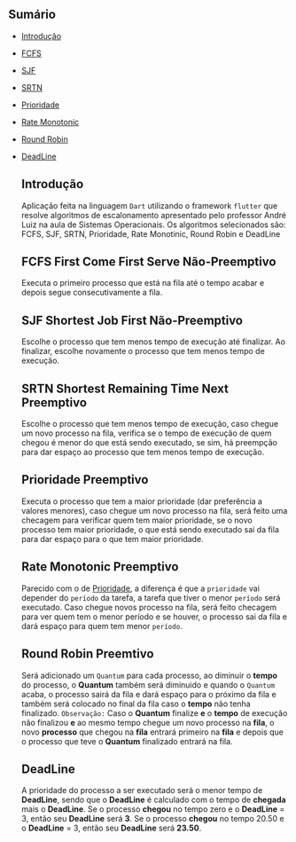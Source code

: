 ## Sumário

- [Introdução](#introdução)
- [FCFS](#FCFS-First-Come-First-Serve-Não-Preemptivo)
- [SJF](#SJF-Shortest-Job-First-Não-Preemptivo)
- [SRTN](#SRTN-Shortest-Remaining-Time-Next-Preemptivo)
- [Prioridade](#Prioridade-Preemptivo)
- [Rate Monotonic](#Rate-Monotonic-Preemptivo)
- [Round Robin](#Round-Robin-Preemtivo)
- [DeadLine](#DeadLine)

  ## Introdução
    Aplicação feita na linguagem `Dart` utilizando o framework `flutter` que resolve algoritmos de escalonamento apresentado pelo professor André Luiz na aula de Sistemas Operacionais. Os algoritmos selecionados são: FCFS, SJF, SRTN, Prioridade, Rate Monotinic, Round Robin e DeadLine

  ## FCFS First Come First Serve Não-Preemptivo
    Executa o primeiro processo que está na fila até o tempo acabar e depois segue consecutivamente a fila.

  ## SJF Shortest Job First Não-Preemptivo
    Escolhe o processo que tem menos tempo de execução até finalizar. Ao finalizar, escolhe novamente o processo que tem menos tempo de execução.

  ## SRTN Shortest Remaining Time Next Preemptivo
    Escolhe o processo que tem menos tempo de execução, caso chegue um novo processo na fila, verifica se o tempo de execução de quem chegou é menor do que está sendo executado, se sim, há preempção para dar espaço ao processo que tem menos tempo de execução.

  ## Prioridade Preemptivo
    Executa o processo que tem a maior prioridade (dar preferência a valores menores), caso chegue um novo processo na fila, será feito uma checagem para verificar quem tem maior prioridade, se o novo processo tem maior prioridade, o que está sendo executado sai da fila para dar espaço para o que tem maior prioridade.

  ## Rate Monotonic Preemptivo
    Parecido com o de [Prioridade](#Prioridade-Preemptivo), a diferença é que a `prioridade` vai depender do `período` da tarefa, a tarefa que tiver o menor `período` será executado. Caso chegue novos processo na fila, será feito checagem para ver quem tem o menor período e se houver, o processo sai da fila e dará espaço para quem tem menor `período`.

  ## Round Robin Preemtivo
    Será adicionado um `Quantum` para cada processo, ao diminuir o **tempo** do processo, o **Quantum** também será diminuido e quando o `Quantum` acaba, o processo sairá da fila e dará espaço para o próximo da fila e também será colocado no final da fila caso o **tempo** não tenha finalizado. `Observação:` Caso o **Quantum** finalize **e** o **tempo** de execução não finalizou **e** ao mesmo tempo chegue um novo processo na **fila**, o novo **processo** que chegou na **fila** entrará primeiro na **fila** e depois que o processo que teve o **Quantum** finalizado entrará na fila.

  ## DeadLine
    A prioridade do processo a ser executado será o menor tempo de **DeadLine**, sendo que o **DeadLine** é calculado com o tempo de **chegada** mais o **DeadLine**. Se o processo **chegou** no tempo zero e o **DeadLine** = 3, então seu **DeadLine** será **3**. Se o processo **chegou** no tempo 20.50 e o **DeadLine** = 3, então seu **DeadLine** será **23.50**.

